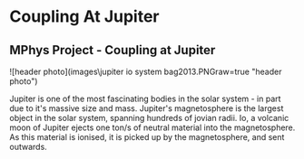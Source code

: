 # Coupling At Jupiter
## MPhys Project - Coupling at Jupiter
![header photo](images\jupiter io system bag2013.PNGraw=true "header photo")

Jupiter is one of the most fascinating bodies in the solar system - in part due to it's massive size and mass. Jupiter's magnetosphere is the largest object in the solar system, spanning hundreds of jovian radii. Io, a volcanic moon of Jupiter ejects one ton/s of neutral material into the magnetosphere. As this material is ionised, it is picked up by the magnetosphere, and sent outwards. 
 
